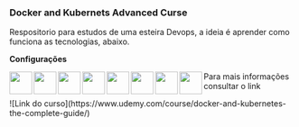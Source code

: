 ### Docker and Kubernets Advanced Curse

Respositorio para estudos de uma esteira Devops, a ideia é aprender como funciona as tecnologias, abaixo.

__Configurações__

<div>
  <img align="left" width="40" height="40" src="https://cdn.jsdelivr.net/gh/devicons/devicon/icons/docker/docker-original-wordmark.svg" />
  <img align="left" width="40" height="40" src="https://cdn.jsdelivr.net/gh/devicons/devicon/icons/kubernetes/kubernetes-plain.svg" />
  <img align="left" width="40" height="40" src="https://cdn.jsdelivr.net/gh/devicons/devicon/icons/amazonwebservices/amazonwebservices-original-wordmark.svg" />
  <img align="left" width="40" height="40" src="https://cdn.jsdelivr.net/gh/devicons/devicon/icons/googlecloud/googlecloud-original.svg" />
  <img align="left" width="40" height="40" src="https://cdn.jsdelivr.net/gh/devicons/devicon/icons/redis/redis-original.svg" />
  <img align="left" width="40" height="40" src="https://cdn.jsdelivr.net/gh/devicons/devicon/icons/postgresql/postgresql-original.svg" />
  <img align="left" width="40" height="40" src="https://cdn.jsdelivr.net/gh/devicons/devicon/icons/nodejs/nodejs-original-wordmark.svg" />
  <img align="left" width="40" height="40" src="https://cdn.jsdelivr.net/gh/devicons/devicon/icons/react/react-original-wordmark.svg" />
</div>

<p>Para mais informações consultar o link</p>
![Link do curso](https://www.udemy.com/course/docker-and-kubernetes-the-complete-guide/)